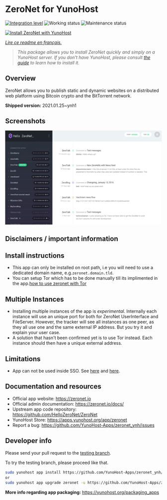 <!--
N.B.: This README was automatically generated by https://github.com/YunoHost/apps/tree/master/tools/README-generator
It shall NOT be edited by hand.
-->

# ZeroNet for YunoHost

[![Integration level](https://dash.yunohost.org/integration/zeronet.svg)](https://dash.yunohost.org/appci/app/zeronet) ![Working status](https://ci-apps.yunohost.org/ci/badges/zeronet.status.svg) ![Maintenance status](https://ci-apps.yunohost.org/ci/badges/zeronet.maintain.svg)

[![Install ZeroNet with YunoHost](https://install-app.yunohost.org/install-with-yunohost.svg)](https://install-app.yunohost.org/?app=zeronet)

*[Lire ce readme en français.](./README_fr.md)*

> *This package allows you to install ZeroNet quickly and simply on a YunoHost server.
If you don't have YunoHost, please consult [the guide](https://yunohost.org/#/install) to learn how to install it.*

## Overview

ZeroNet allows you to publish static and dynamic websites on a distributed web platform using Bitcoin crypto and the BitTorrent network.


**Shipped version:** 2021.01.25~ynh1

## Screenshots

![Screenshot of ZeroNet](./doc/screenshots/screenshot.png)

## Disclaimers / important information

## Install instructions
- This app can only be installed on root path, i.e you will need to use a dedicated domain name, e.g.`zeronet.domain.tld`.
- You can setup Tor which has to be done manually till its implimented in the app.[how to use zeronet with Tor](https://zeronet.readthedocs.io/en/latest/faq/#how-to-use-zeronet-with-tor)

## Multiple Instances
- Installing multiple instances of the app is *experimental*. Internally each instance will use an unique port for both for ZeroNet UserInterface and FileServer. However, the tracker will see all instances as one peer, as they all use one and the same external IP address. But you try it and explain your user case.
- A solution that hasn't been confirmed yet is to use Tor instead. Each instance should then have a unique external address.

## Limitations

* App can not be used inside SSO. See [here](https://github.com/HelloZeroNet/ZeroNet/issues/2541) and [here](https://github.com/YunoHost/issues/issues/1580).

## Documentation and resources

* Official app website: <https://zeronet.io>
* Official admin documentation: <https://zeronet.io/docs/>
* Upstream app code repository: <https://github.com/HelloZeroNet/ZeroNet>
* YunoHost Store: <https://apps.yunohost.org/app/zeronet>
* Report a bug: <https://github.com/YunoHost-Apps/zeronet_ynh/issues>

## Developer info

Please send your pull request to the [testing branch](https://github.com/YunoHost-Apps/zeronet_ynh/tree/testing).

To try the testing branch, please proceed like that.

``` bash
sudo yunohost app install https://github.com/YunoHost-Apps/zeronet_ynh/tree/testing --debug
or
sudo yunohost app upgrade zeronet -u https://github.com/YunoHost-Apps/zeronet_ynh/tree/testing --debug
```

**More info regarding app packaging:** <https://yunohost.org/packaging_apps>
